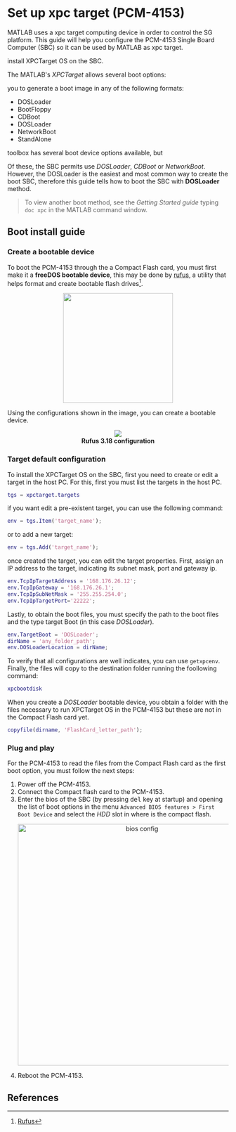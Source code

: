 # Set up xpc target (PCM-4153) 
MATLAB uses a xpc target computing device in order to control the SG platform. This guide will help you configure the PCM-4153 Single Board Computer (SBC) so it can be used by MATLAB as xpc target.


install XPCTarget OS on the SBC.


The MATLAB's _XPCTarget_ allows several boot options:
 
you to generate a boot image in any of the following formats:

* DOSLoader
* BootFloppy
* CDBoot
* DOSLoader
* NetworkBoot
* StandAlone
 

toolbox has several boot device options available, but 



Of these, the SBC permits use _DOSLoader_, _CDBoot_ or _NetworkBoot_. However, the DOSLoader is the easiest and most common way to create the boot SBC, therefore this guide tells how to boot the SBC with __DOSLoader__ method.
> To view another boot method, see the _Getting Started guide_ typing `doc xpc` in the MATLAB command window.

## Boot install guide

### Create a bootable device
To boot the PCM-4153 through the a Compact Flash card, you must first make it a __freeDOS bootable device__, this may be done by [rufus](https://rufus.ie/en/), a utility that helps format and create bootable flash drives[^ruf].

<p align="center">
    <img atl="compact flash card" src="https://upload.wikimedia.org/wikipedia/commons/thumb/3/3b/Compactflash.jpg/800px-Compactflash.jpg" width="250px"/>
</p>

Using the configurations shown in the image, you can create a bootable device.

<p align="center">
    <img atl="rufus config" src="https://user-images.githubusercontent.com/30636259/164293491-dc89631f-1680-4c1a-a55a-65331764f7d8.png" />
    <br>
    <b>Rufus 3.18 configuration</b>
</p>

### Target default configuration
To install the XPCTarget OS on the SBC, first you need to create or edit a target in the host PC. For this, first you must list the targets in the host PC.

```matlab
tgs = xpctarget.targets
```

if you want edit a pre-existent target, you can use the following command:

```matlab
env = tgs.Item('target_name');
```
or to add a new target:
```matlab
env = tgs.Add('target_name');
```

once created the target, you can edit the target properties. First, assign an IP address to the target, indicating its subnet mask, port and gateway ip.

```matlab
env.TcpIpTargetAddress = '168.176.26.12';
env.TcpIpGateway = '168.176.26.1';
env.TcpIpSubNetMask = '255.255.254.0';
env.TcpIpTargetPort='22222';
```

Lastly, to obtain the boot files, you must specify the path to the boot files and the type target Boot (in this case _DOSLoader_).

```matlab
env.TargetBoot = 'DOSLoader';
dirName = 'any_folder_path';
env.DOSLoaderLocation = dirName;
```	

To verify that all configurations are well indicates, you can use `getxpcenv`. Finally, the files will copy to the destination folder running the foollowing command:

```matlab
xpcbootdisk
```

When you create a _DOSLoader_ bootable device, you obtain a folder with the files necessary to run XPCTarget OS in the PCM-4153 but these are not in the Compact Flash card yet.

```matlab
copyfile(dirname, 'FlashCard_letter_path');
```

### Plug and play
For the PCM-4153 to read the files from the Compact Flash card as the first boot option, you must follow the next steps:

1. Power off the PCM-4153.
1. Connect the Compact flash card to the PCM-4153.
1. Enter the bios of the SBC (by pressing <kbd>del</kbd> key at startup) and opening the list of boot options in the menu `Advanced BIOS features > First Boot Device` and select the _HDD_ slot in where is the compact flash.
    <p align="center">
        <img src="https://user-images.githubusercontent.com/30636259/164299896-938cb499-1903-4524-8690-66ac255c47a5.jpeg" alt="bios config" width="550px"/>
    </p>
1. Reboot the PCM-4153.


## References
[^ruf]: [Rufus](https://rufus.ie/en/)